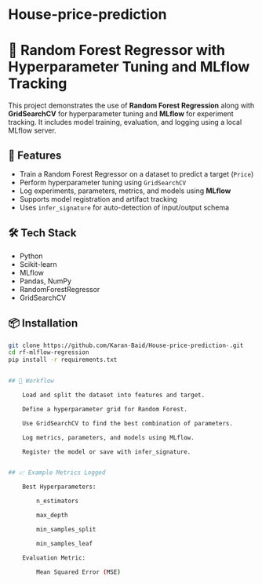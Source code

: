 # House-price-prediction

# 🌲 Random Forest Regressor with Hyperparameter Tuning and MLflow Tracking

This project demonstrates the use of **Random Forest Regression** along with **GridSearchCV** for hyperparameter tuning and **MLflow** for experiment tracking. It includes model training, evaluation, and logging using a local MLflow server.

## 🚀 Features

- Train a Random Forest Regressor on a dataset to predict a target (`Price`)
- Perform hyperparameter tuning using `GridSearchCV`
- Log experiments, parameters, metrics, and models using **MLflow**
- Supports model registration and artifact tracking
- Uses `infer_signature` for auto-detection of input/output schema

## 🛠️ Tech Stack

- Python
- Scikit-learn
- MLflow
- Pandas, NumPy
- RandomForestRegressor
- GridSearchCV

## 📦 Installation

```bash
git clone https://github.com/Karan-Baid/House-price-prediction-.git
cd rf-mlflow-regression
pip install -r requirements.txt


## 🧠 Workflow

    Load and split the dataset into features and target.

    Define a hyperparameter grid for Random Forest.

    Use GridSearchCV to find the best combination of parameters.

    Log metrics, parameters, and models using MLflow.

    Register the model or save with infer_signature.


## 📈 Example Metrics Logged

    Best Hyperparameters:

        n_estimators

        max_depth

        min_samples_split

        min_samples_leaf

    Evaluation Metric:

        Mean Squared Error (MSE)
